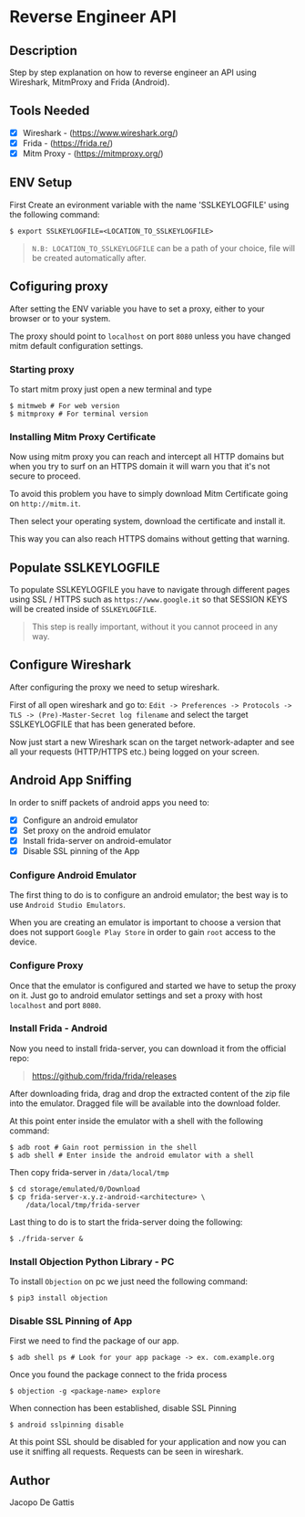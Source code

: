 # Reverse Engineer API

## Description

Step by step explanation on how to reverse engineer an API using Wireshark, MitmProxy and Frida (Android).

## Tools Needed

- [x] Wireshark - (https://www.wireshark.org/)
- [x] Frida - (https://frida.re/)
- [x] Mitm Proxy - (https://mitmproxy.org/)

## ENV Setup

First Create an evironment variable with the name 'SSLKEYLOGFILE' using the following command:

```console
$ export SSLKEYLOGFILE=<LOCATION_TO_SSLKEYLOGFILE>
```

> `N.B: LOCATION_TO_SSLKEYLOGFILE` can be a path of your choice, file will be created automatically after.

## Cofiguring proxy

After setting the ENV variable you have to set a proxy, either to your browser or to your system.

The proxy should point to `localhost` on port `8080` unless you have changed mitm default configuration settings.

<!-- After setting the ENV variable you have to close all browser istances, make sure of that because it's a crucuial step.

Now start a browser instance from the exact same terminal window where you set the ENV variable.

For example on macos you can open `chromium` doing the following command:

```console
$ chromium &
```
At this point just open some SSL / HTTPS pages like for example `https://www.google.it` so that the SSLKEYLOGFILE gets populated -->

### Starting proxy

To start mitm proxy just open a new terminal and type

```console
$ mitmweb # For web version
$ mitmproxy # For terminal version
```

### Installing Mitm Proxy Certificate

Now using mitm proxy you can reach and intercept all HTTP domains but when you try to surf on an HTTPS
domain it will warn you that it's not secure to proceed.

To avoid this problem you have to simply download Mitm Certificate going on `http://mitm.it`.

Then select your operating system, download the certificate and install it.

This way you can also reach HTTPS domains without getting that warning.

## Populate SSLKEYLOGFILE

To populate SSLKEYLOGFILE you have to navigate through different pages using SSL / HTTPS such as `https://www.google.it` so that SESSION KEYS
will be created inside of `SSLKEYLOGFILE`.

> This step is really important, without it you cannot proceed in any way.

## Configure Wireshark

After configuring the proxy we need to setup wireshark.

First of all open wireshark and go to:
`Edit -> Preferences -> Protocols -> TLS -> (Pre)-Master-Secret log filename`
and select the target SSLKEYLOGFILE that has been generated before.

Now just start a new Wireshark scan on the target network-adapter and see all your requests (HTTP/HTTPS etc.)
being logged on your screen.

## Android App Sniffing

In order to sniff packets of android apps you need to:

- [x] Configure an android emulator
- [x] Set proxy on the android emulator
- [x] Install frida-server on android-emulator
- [x] Disable SSL pinning of the App

### Configure Android Emulator

The first thing to do is to configure an android emulator; the best way
is to use `Android Studio Emulators`.

When you are creating an emulator is important to choose a version that does not support
`Google Play Store` in order to gain `root` access to the device.

### Configure Proxy

Once that the emulator is configured and started we have to setup the proxy on it. Just go
to android emulator settings and set a proxy with host `localhost` and port `8080`.

### Install Frida - Android

Now you need to install frida-server, you can download it from the official repo:

> https://github.com/frida/frida/releases

After downloading frida, drag and drop the extracted content of the zip file into the emulator. Dragged file will be
available into the download folder.

At this point enter inside the emulator with a shell with the following command:

```console
$ adb root # Gain root permission in the shell
$ adb shell # Enter inside the android emulator with a shell
```

Then copy frida-server in `/data/local/tmp`

```
$ cd storage/emulated/0/Download
$ cp frida-server-x.y.z-android-<architecture> \
    /data/local/tmp/frida-server
```

Last thing to do is to start the frida-server doing the following:

```console
$ ./frida-server &
```

### Install Objection Python Library - PC

To install `Objection` on pc we just need the following command:

```console
$ pip3 install objection
```

### Disable SSL Pinning of App

First we need to find the package of our app.

```console
$ adb shell ps # Look for your app package -> ex. com.example.org
```

Once you found the package connect to the frida process

```console
$ objection -g <package-name> explore
```

When connection has been established, disable SSL Pinning

```console
$ android sslpinning disable
```

At this point SSL should be disabled for your application and now you can
use it sniffing all requests. Requests can be seen in wireshark.

## Author

Jacopo De Gattis
